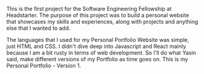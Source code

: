 This is the first project for the Software Engineering Fellowship at Headstarter. The purpose of this project was to build a personal website that showcases my skills and experiences, along with projects and anything else that I wanted to add. 

The languages that I used for my Personal Portfolio Website was simple, just HTML and CSS. I didn't dive deep into Javascript and React mainly because I am a bit rusty in terms of web development. So I'll do what Yasin said, make different versions of my Portfolio as time goes on. This is my Personal Portfolio - Version 1. 
